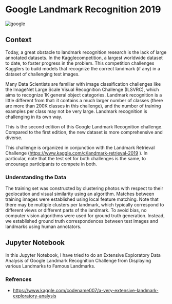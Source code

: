 # Google Landmark Recognition 2019
![google](https://storage.googleapis.com/groundai-web-prod/media%2Fusers%2Fuser_14%2Fproject_374127%2Fimages%2Fpictures%2Frec_demo.jpg)
## Context
Today, a great obstacle to landmark recognition research is the lack of large annotated datasets. In the Kagglecompetition, a largest worldwide dataset to date, to foster progress in the problem. This competition challenges Kagglers to build models that recognize the correct landmark (if any) in a dataset of challenging test images.

Many Data Scientists are familiar with image classification challenges like the ImageNet Large Scale Visual Recognition Challenge (ILSVRC), which aims to recognize 1K general object categories. Landmark recognition is a little different from that: it contains a much larger number of classes (there are more than 200K classes in this challenge), and the number of training examples per class may not be very large. Landmark recognition is challenging in its own way.

This is the second edition of this Google Landmark Recognition challenge. Compared to the first edition, the new dataset is more comprehensive and diverse. 

This challenge is organized in conjunction with the Landmark Retrieval Challenge (https://www.kaggle.com/c/landmark-retrieval-2019 ). In particular, note that the test set for both challenges is the same, to encourage participants to compete in both.

### Understanding the Data

The training set was constructed by clustering photos with respect to their geolocation and visual similarity using an algorithm. Matches between training images were established using local feature matching. Note that there may be multiple clusters per landmark, which typically correspond to different views or different parts of the landmark. To avoid bias, no computer vision algorithms were used for ground truth generation. Instead, we established ground truth correspondences between test images and landmarks using human annotators.

## Jupyter Notebook
In this Jupyter Notebook, I have tried to do an Extensive Exploratory Data Analysis of Google Landmark Recognition Challenge from Displaying various Landmarks to Famous Landmarks.


### Refrences
 - https://www.kaggle.com/codename007/a-very-extensive-landmark-exploratory-analysis

